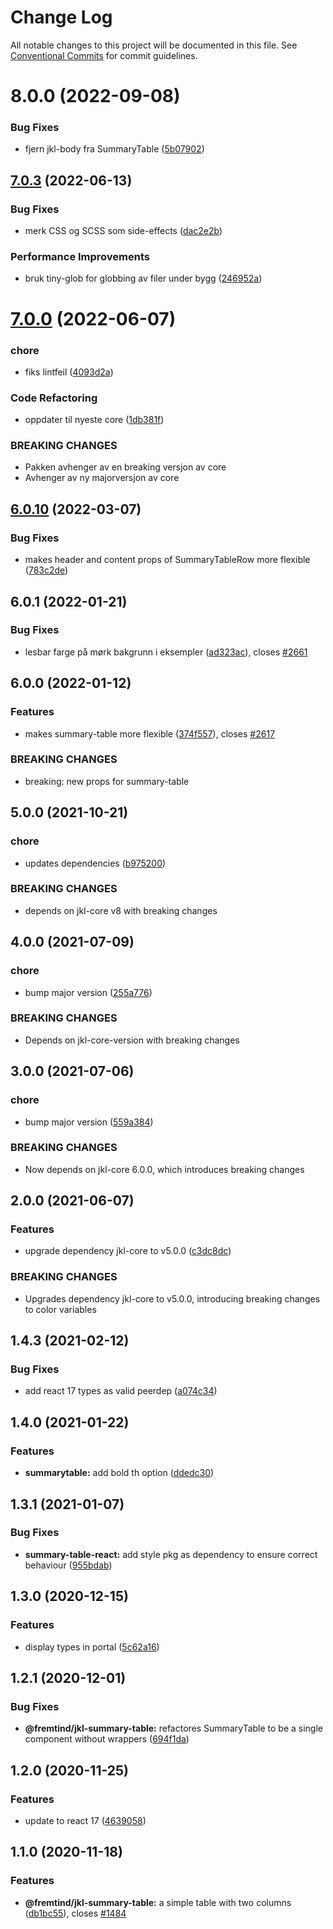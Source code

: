 # Change Log

All notable changes to this project will be documented in this file.
See [Conventional Commits](https://conventionalcommits.org) for commit guidelines.

# 8.0.0 (2022-09-08)

### Bug Fixes

-   fjern jkl-body fra SummaryTable ([5b07902](https://github.com/fremtind/jokul/commit/5b0790250b288c8195202cb3202bcaab0b79d66d))

## [7.0.3](https://github.com/fremtind/jokul/compare/@fremtind/jkl-summary-table-react@7.0.2...@fremtind/jkl-summary-table-react@7.0.3) (2022-06-13)

### Bug Fixes

-   merk CSS og SCSS som side-effects ([dac2e2b](https://github.com/fremtind/jokul/commit/dac2e2b5f4d1b31485821bf6ad8ec4c7c2769cca))

### Performance Improvements

-   bruk tiny-glob for globbing av filer under bygg ([246952a](https://github.com/fremtind/jokul/commit/246952ae75afe20bcf0d007a0a068b76b114f9a6))

# [7.0.0](https://github.com/fremtind/jokul/compare/@fremtind/jkl-summary-table-react@6.0.18...@fremtind/jkl-summary-table-react@7.0.0) (2022-06-07)

### chore

-   fiks lintfeil ([4093d2a](https://github.com/fremtind/jokul/commit/4093d2a2ae7bbe0d30de882b9f5d144e8e77cede))

### Code Refactoring

-   oppdater til nyeste core ([1db381f](https://github.com/fremtind/jokul/commit/1db381fdc0d3f1c35818d2feec49977331cd2fad))

### BREAKING CHANGES

-   Pakken avhenger av en breaking versjon av core
-   Avhenger av ny majorversjon av core

## [6.0.10](https://github.com/fremtind/jokul/compare/@fremtind/jkl-summary-table-react@6.0.9...@fremtind/jkl-summary-table-react@6.0.10) (2022-03-07)

### Bug Fixes

-   makes header and content props of SummaryTableRow more flexible ([783c2de](https://github.com/fremtind/jokul/commit/783c2dec4acef7356e77587e6b1b035750d265dd))

## 6.0.1 (2022-01-21)

### Bug Fixes

-   lesbar farge på mørk bakgrunn i eksempler ([ad323ac](https://github.com/fremtind/jokul/commit/ad323ac291da0157742a1f307e0eb8cfb5815e31)), closes [#2661](https://github.com/fremtind/jokul/issues/2661)

## 6.0.0 (2022-01-12)

### Features

-   makes summary-table more flexible ([374f557](https://github.com/fremtind/jokul/commit/374f5579b3ddf2de2f2bc0662583c0ac8c8b1c06)), closes [#2617](https://github.com/fremtind/jokul/issues/2617)

### BREAKING CHANGES

-   breaking: new props for summary-table

## 5.0.0 (2021-10-21)

### chore

-   updates dependencies ([b975200](https://github.com/fremtind/jokul/commit/b97520045c02e4bcb44ebde159c60a7dff7f01d6))

### BREAKING CHANGES

-   depends on jkl-core v8 with breaking changes

## 4.0.0 (2021-07-09)

### chore

-   bump major version ([255a776](https://github.com/fremtind/jokul/commit/255a776d45a068645124499b870ecefec9d87f0e))

### BREAKING CHANGES

-   Depends on jkl-core-version with breaking changes

## 3.0.0 (2021-07-06)

### chore

-   bump major version ([559a384](https://github.com/fremtind/jokul/commit/559a384a5315931ad2ea7acc8328b383acbdbd8b))

### BREAKING CHANGES

-   Now depends on jkl-core 6.0.0, which introduces breaking changes

## 2.0.0 (2021-06-07)

### Features

-   upgrade dependency jkl-core to v5.0.0 ([c3dc8dc](https://github.com/fremtind/jokul/commit/c3dc8dcbd3cba99502f1124cbe1dcaa688177f55))

### BREAKING CHANGES

-   Upgrades dependency jkl-core to v5.0.0, introducing breaking changes to color variables

## 1.4.3 (2021-02-12)

### Bug Fixes

-   add react 17 types as valid peerdep ([a074c34](https://github.com/fremtind/jokul/commit/a074c34dcece089ad6b4c581b8c920c8bdd4f1e0))

## 1.4.0 (2021-01-22)

### Features

-   **summarytable:** add bold th option ([ddedc30](https://github.com/fremtind/jokul/commit/ddedc301e734eac23e4aed9d3cd206b903fe2d9b))

## 1.3.1 (2021-01-07)

### Bug Fixes

-   **summary-table-react:** add style pkg as dependency to ensure correct behaviour ([955bdab](https://github.com/fremtind/jokul/commit/955bdab07b373b9f3828a584f858eed25601800e))

## 1.3.0 (2020-12-15)

### Features

-   display types in portal ([5c62a16](https://github.com/fremtind/jokul/commit/5c62a161c278d3a5a136741aea8dcf9b62338bda))

## 1.2.1 (2020-12-01)

### Bug Fixes

-   **@fremtind/jkl-summary-table:** refactores SummaryTable to be a single component without wrappers ([694f1da](https://github.com/fremtind/jokul/commit/694f1da3faf4090ca3874f2e9601c7d144f62f63))

## 1.2.0 (2020-11-25)

### Features

-   update to react 17 ([4639058](https://github.com/fremtind/jokul/commit/4639058067eaa9be222825f8ac4f495a1e74cc0f))

## 1.1.0 (2020-11-18)

### Features

-   **@fremtind/jkl-summary-table:** a simple table with two columns ([db1bc55](https://github.com/fremtind/jokul/commit/db1bc55ff4df3a42ab9efa2a7df39c6775185e8b)), closes [#1484](https://github.com/fremtind/jokul/issues/1484)
